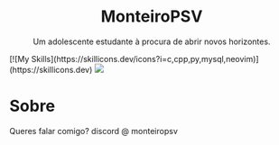 <h1 align="center">MonteiroPSV</h1>

<p align="center">Um adolescente estudante à procura de abrir novos horizontes.</p>
[![My Skills](https://skillicons.dev/icons?i=c,cpp,py,mysql,neovim)](https://skillicons.dev)
<img src="https://skillicons.dev/icons?i=c,cpp,mysql,neovim"/>
<h1>Sobre</h1>
<p>Queres falar comigo? discord @ monteiropsv</p>

